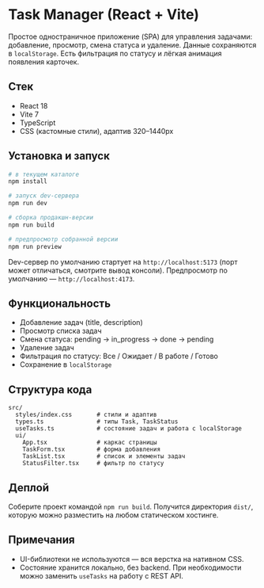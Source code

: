 # Task Manager (React + Vite)

Простое одностраничное приложение (SPA) для управления задачами: добавление, просмотр, смена статуса и удаление. Данные сохраняются в `localStorage`. Есть фильтрация по статусу и лёгкая анимация появления карточек.

## Стек

- React 18
- Vite 7
- TypeScript
- CSS (кастомные стили), адаптив 320–1440px

## Установка и запуск

```bash
# в текущем каталоге
npm install

# запуск dev-сервера
npm run dev

# сборка продакшн-версии
npm run build

# предпросмотр собранной версии
npm run preview
```

Dev-сервер по умолчанию стартует на `http://localhost:5173` (порт может отличаться, смотрите вывод консоли). Предпросмотр по умолчанию — `http://localhost:4173`.

## Функциональность

- Добавление задач (title, description)
- Просмотр списка задач
- Смена статуса: pending → in_progress → done → pending
- Удаление задач
- Фильтрация по статусу: Все / Ожидает / В работе / Готово
- Сохранение в `localStorage`

## Структура кода

```
src/
  styles/index.css       # стили и адаптив
  types.ts               # типы Task, TaskStatus
  useTasks.ts            # состояние задач и работа с localStorage
  ui/
    App.tsx              # каркас страницы
    TaskForm.tsx         # форма добавления
    TaskList.tsx         # список и элементы задач
    StatusFilter.tsx     # фильтр по статусу
```

## Деплой

Соберите проект командой `npm run build`. Получится директория `dist/`, которую можно разместить на любом статическом хостинге.

## Примечания

- UI-библиотеки не используются — вся верстка на нативном CSS.
- Состояние хранится локально, без backend. При необходимости можно заменить `useTasks` на работу с REST API.

